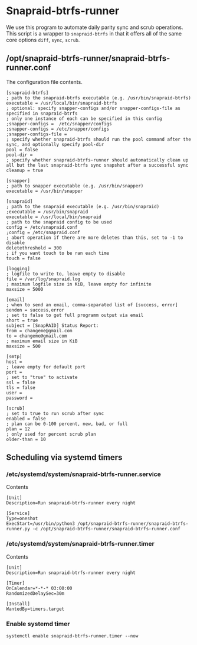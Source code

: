 # Snapraid-btrfs-runner

We use this program to automate daily parity sync and scrub operations. This script is a wrapper to `snapraid-btrfs` in that it offers all of the same core options `diff`, `sync`, `scrub`.

## /opt/snapraid-btrfs-runner/snapraid-btrfs-runner.conf

The configuration file contents.

```
[snapraid-btrfs]
; path to the snapraid-btrfs executable (e.g. /usr/bin/snapraid-btrfs)
executable = /usr/local/bin/snapraid-btrfs
; optional: specify snapper-configs and/or snapper-configs-file as specified in snapraid-btrfs
; only one instance of each can be specified in this config
;snapper-configs =  /etc/snapper/configs
;snapper-configs = /etc/snapper/configs
;snapper-configs-file =
; specify whether snapraid-btrfs should run the pool command after the sync, and optionally specify pool-dir
pool = false
pool-dir =
; specify whether snapraid-btrfs-runner should automatically clean up all but the last snapraid-btrfs sync snapshot after a successful sync
cleanup = true

[snapper]
; path to snapper executable (e.g. /usr/bin/snapper)
executable = /usr/bin/snapper

[snapraid]
; path to the snapraid executable (e.g. /usr/bin/snapraid)
;executable = /usr/bin/snapraid
executable = /usr/local/bin/snapraid
; path to the snapraid config to be used
config = /etc/snapraid.conf
;config = /etc/snapraid.conf
; abort operation if there are more deletes than this, set to -1 to disable
deletethreshold = 300
; if you want touch to be ran each time
touch = false

[logging]
; logfile to write to, leave empty to disable
file = /var/log/snapraid.log
; maximum logfile size in KiB, leave empty for infinite
maxsize = 5000

[email]
; when to send an email, comma-separated list of [success, error]
sendon = success,error
; set to false to get full programm output via email
short = true
subject = [SnapRAID] Status Report:
from = changeme@gmail.com
to = changeme@gmail.com
; maximum email size in KiB
maxsize = 500

[smtp]
host =
; leave empty for default port
port =
; set to "true" to activate
ssl = false
tls = false
user =
password =

[scrub]
; set to true to run scrub after sync
enabled = false
; plan can be 0-100 percent, new, bad, or full
plan = 12
; only used for percent scrub plan
older-than = 10

```

## Scheduling via systemd timers

### /etc/systemd/system/snapraid-btrfs-runner.service

Contents

```
[Unit]
Description=Run snapraid-btrfs-runner every night

[Service]
Type=oneshot
ExecStart=/usr/bin/python3 /opt/snapraid-btrfs-runner/snapraid-btrfs-runner.py -c /opt/snapraid-btrfs-runner/snapraid-btrfs-runner.conf

```

### /etc/systemd/system/snapraid-btrfs-runner.timer

Contents

```
[Unit]
Description=Run snapraid-btrfs-runner every night

[Timer]
OnCalendar=*-*-* 03:00:00
RandomizedDelaySec=30m

[Install]
WantedBy=timers.target

```

### Enable systemd timer

```
systemctl enable snapraid-btrfs-runner.timer --now
```